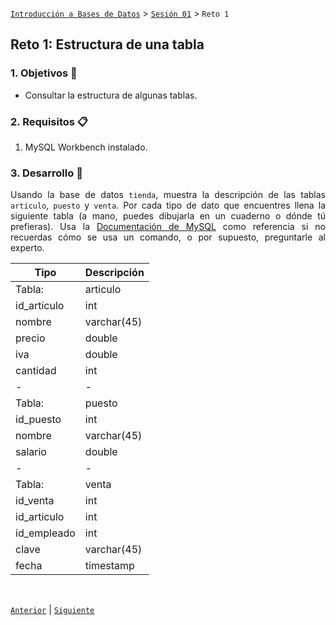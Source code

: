 [`Introducción a Bases de Datos`](../../README.md) > [`Sesión 01`](../Readme.md) > `Reto 1`
	
## Reto 1: Estructura de una tabla

<div style="text-align: justify;">

### 1. Objetivos :dart:

- Consultar la estructura de algunas tablas.

### 2. Requisitos :clipboard:

1. MySQL Workbench instalado.

### 3. Desarrollo :rocket:

Usando la base de datos `tienda`, muestra la descripción de las tablas `articulo`, `puesto` y `venta`. Por cada tipo de dato que encuentres llena la siguiente tabla (a mano, puedes dibujarla en un cuaderno o dónde tú prefieras). Usa la [Documentación de MySQL](https://dev.mysql.com/doc/refman/8.0/en/data-types.html) como referencia si no recuerdas cómo se usa un comando, o por supuesto, preguntarle al experto.

| Tipo   | Descripción |
| - | - |
|Tabla:|articulo|
|id_articulo|int|
|nombre|varchar(45)|
|precio|double|
|iva|double|
|cantidad|int|
| - | - |
|Tabla:|puesto|
|id_puesto|int|
|nombre|varchar(45)|
|salario|double|
| - | - |
|Tabla:|venta|
|id_venta|int|
|id_articulo|int|
|id_empleado|int|
|clave|varchar(45)|
|fecha|timestamp|


<br/>

[`Anterior`](../Ejemplo-02/Readme.md) | [`Siguiente`](../Readme.md)

</div>
